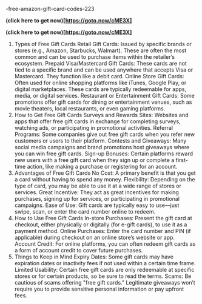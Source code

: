 -free-amazon-gift-card-codes-223


**(click here to get now)[https://goto.now/cME3X]**


**(click here to get now)[https://goto.now/cME3X]**


1. Types of Free Gift Cards
Retail Gift Cards: Issued by specific brands or stores (e.g., Amazon, Starbucks, Walmart). These are often the most common and can be used to purchase items within the retailer’s ecosystem.
Prepaid Visa/Mastercard Gift Cards: These cards are not tied to a specific brand and can be used anywhere that accepts Visa or Mastercard. They function like a debit card.
Online Store Gift Cards: Often used for online shopping platforms like iTunes, Google Play, or digital marketplaces. These cards are typically redeemable for apps, media, or digital services.
Restaurant or Entertainment Gift Cards: Some promotions offer gift cards for dining or entertainment venues, such as movie theaters, local restaurants, or even gaming platforms.
2. How to Get Free Gift Cards
Surveys and Rewards Sites: Websites and apps that offer free gift cards in exchange for completing surveys, watching ads, or participating in promotional activities.
Referral Programs: Some companies give out free gift cards when you refer new customers or users to their platform.
Contests and Giveaways: Many social media campaigns and brand promotions host giveaways where you can win free gift cards.
Sign-up Bonuses: Certain platforms reward new users with a free gift card when they sign up or complete a first-time action, like making a purchase or registering for an account.
3. Advantages of Free Gift Cards
No Cost: A primary benefit is that you get a card without having to spend any money.
Flexibility: Depending on the type of card, you may be able to use it at a wide range of stores or services.
Great Incentive: They act as great incentives for making purchases, signing up for services, or participating in promotional campaigns.
Ease of Use: Gift cards are typically easy to use—just swipe, scan, or enter the card number online to redeem.
4. How to Use Free Gift Cards
In-store Purchases: Present the gift card at checkout, either physically or digitally (for e-gift cards), to use it as a payment method.
Online Purchases: Enter the card number and PIN (if applicable) during checkout on an online store’s website or app.
Account Credit: For online platforms, you can often redeem gift cards as a form of account credit to cover future purchases.
5. Things to Keep in Mind
Expiry Dates: Some gift cards may have expiration dates or inactivity fees if not used within a certain time frame.
Limited Usability: Certain free gift cards are only redeemable at specific stores or for certain products, so be sure to read the terms.
Scams: Be cautious of scams offering "free gift cards." Legitimate giveaways won’t require you to provide sensitive personal information or pay upfront fees.
